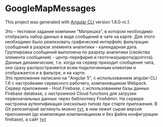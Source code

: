 # GoogleMapMessages

This project was generated with [Angular CLI](https://github.com/angular/angular-cli) version 1.6.0-rc.1.

  <p>Это - тестовое задание компании "Матрешка", в котором необходимо отобразить набор данных в виде сообщений в чате на карте. Для этого необходимо было реализовать графический интерфейс фильтрации сообщений в разрезе элемента аналитики - календарная дата. Группировка сообщений выполнена по разрезу аналитики (свойства элемента сообщения) - центр-перефирия и геоточка(широта/долгота). Данные динамические, т.е. когда на сервер приходит сообщение чата, оно сразу распространяется всем подключенным клиентам и отображается и в фильтре, и на карте.<br>
  Это приложение написано на "Angular 5", с использованием angular-CLI 1.6 с настройками сервисного рабочего, компановщиком Webpack.<br>
  Сервер приложения - Host Firebase, с использованием базы данных Firebase database, с настроенной Cloud functions для загрузки первоначальных данных через библиотеку FireAdmin. На сервере настроена аутентификация (несколько типов) при старте приложения. В Git репозиторий заглянуть можно <a target="_blank" href="https://github.com/mechtool/google-map-messages.git">тут</a>, в нем лежит сырая версия приложения (до компиляции компановщиком и без файла конфигурации firebase), а сайт <a target="_blank" href="https://gis-message-bdccb.firebaseapp.com/">тут</a></p>

